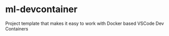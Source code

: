 # ml-devcontainer
Project template that makes it easy to work with Docker based VSCode Dev Containers
